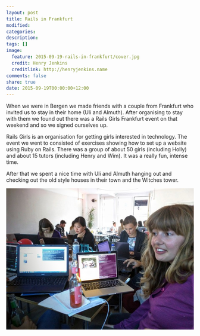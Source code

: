 ```yaml
---
layout: post
title: Rails in Frankfurt
modified:
categories: 
description:
tags: []
image:
  feature: 2015-09-19-rails-in-frankfurt/cover.jpg
  credit: Henry Jenkins
  creditlink: http://henryjenkins.name
comments: false
share: true
date: 2015-09-19T00:00:00+12:00
---
```


When we were in Bergen we made friends with a couple from Frankfurt who invited
us to stay in their home (Uli and Almuth). After organising to stay with them
we found out there was a Rails Girls Frankfurt event on that weekend and so we
signed ourselves up.

Rails Girls is an organisation for getting girls interested in technology. The
event we went to consisted of exercises showing how to set up a website using
Ruby on Rails. There was a group of about 50 girls (including Holly) and about
15 tutors (including Henry and Wim). It was a really fun, intense time.

After that we spent a nice time with Uli and Almuth hanging out and checking
out the old style houses in their town and the Witches tower.

<img src="/images/2015-09-19-rails-in-frankfurt/IMG_20150919_170813_640px.jpg">

